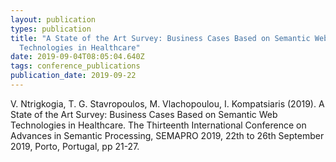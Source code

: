 ```yaml
---
layout: publication
types: publication
title: "A State of the Art Survey: Business Cases Based on Semantic Web
  Technologies in Healthcare"
date: 2019-09-04T08:05:04.640Z
tags: conference_publications
publication_date: 2019-09-22
---
```

V. Ntrigkogia, T. G. Stavropoulos, M. Vlachopoulou, I. Kompatsiaris (2019). A State of the Art Survey: Business Cases Based on Semantic Web Technologies in Healthcare. The Thirteenth International Conference on Advances in Semantic Processing, SEMAPRO 2019, 22th to 26th September 2019, Porto, Portugal, pp 21-27.